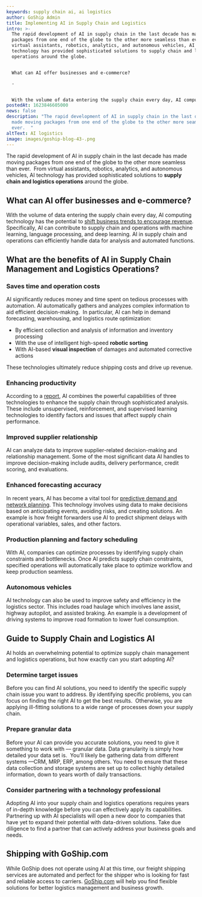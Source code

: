 ```yaml
---
keywords: supply chain ai, ai logistics
author: GoShip Admin
title: Implementing AI in Supply Chain and Logistics
intro: >-
  The rapid development of AI in supply chain in the last decade has made moving
  packages from one end of the globe to the other more seamless than ever.  From
  virtual assistants, robotics, analytics, and autonomous vehicles, AI
  technology has provided sophisticated solutions to supply chain and logistics
  operations around the globe. 


  What can AI offer businesses and e-commerce? 

  -


  With the volume of data entering the supply chain every day, AI computing technology has the potential to shift business trends
postedAt: 1623846605000
news: false
description: "The rapid development of AI in supply chain in the last decade has
  made moving packages from one end of the globe to the other more seamless than
  ever.  "
altText: AI logistics
image: images/goship-blog-43-.png
---
```

The rapid development of AI in supply chain in the last decade has made moving packages from one end of the globe to the other more seamless than ever.  From virtual assistants, robotics, analytics, and autonomous vehicles, AI technology has provided sophisticated solutions to **supply chain and logistics operations** around the globe.

## What can AI offer businesses and e-commerce? 

With the volume of data entering the supply chain every day, AI computing technology has the potential to [shift business trends to encourage revenue](http://assets.teradata.com/resourceCenter/downloads/ExecutiveBriefs/EB9867_State_of_Artificial_Intelligence_for_the_Enterprises.pdf).  Specifically, AI can contribute to supply chain and operations with machine learning, language processing, and deep learning. AI in supply chain and operations can efficiently handle data for analysis and automated functions.

## What are the benefits of AI in Supply Chain Management and Logistics Operations? 

### Saves time and operation costs

AI significantly reduces money and time spent on tedious processes with automation. AI automatically gathers and analyzes complex information to aid efficient decision-making.  In particular, AI can help in demand forecasting, warehousing, and logistics route optimization:

* By efficient collection and analysis of information and inventory processing 
* With the use of intelligent high-speed **robotic sorting**
* With AI-based **visual inspection** of damages and automated corrective actions

These technologies ultimately reduce shipping costs and drive up revenue.

### Enhancing productivity

According to a [report](https://deepai.org/machine-learning-glossary-and-terms/unsupervised-learning), AI combines the powerful capabilities of three technologies to enhance the supply chain through sophisticated analysis. These include unsupervised, reinforcement, and supervised learning technologies to identify factors and issues that affect supply chain performance.

### Improved supplier relationship

AI can analyze data to improve supplier-related decision-making and relationship management. Some of the most significant data AI handles to improve decision-making include audits, delivery performance, credit scoring, and evaluations.

### Enhanced forecasting accuracy

In recent years, AI has become a vital tool for [predictive demand and network planning](https://supplychaingamechanger.com/the-top-5-impacts-of-artificial-intelligence-ai-in-logistics/). This technology involves using data to make decisions based on anticipating events, avoiding risks, and creating solutions. An example is how freight forwarders use AI to predict shipment delays with operational variables, sales, and other factors.

### Production planning and factory scheduling

With AI, companies can optimize processes by identifying supply chain constraints and bottlenecks. Once AI predicts supply chain constraints,  specified operations will automatically take place to optimize workflow and keep production seamless.

### Autonomous vehicles

AI technology can also be used to improve safety and efficiency in the logistics sector. This includes road haulage which involves lane assist, highway autopilot, and assisted braking. An example is a development of driving systems to improve road formation to lower fuel consumption.

## Guide to Supply Chain and Logistics AI 

AI holds an overwhelming potential to optimize supply chain management and logistics operations, but how exactly can you start adopting AI?

### Determine target issues

Before you can find AI solutions, you need to identify the specific supply chain issue you want to address. By identifying specific problems, you can focus on finding the right AI to get the best results.  Otherwise, you are applying ill-fitting solutions to a wide range of processes down your supply chain.

### Prepare granular data

Before your AI can provide you accurate solutions, you need to give it something to work with –– granular data. Data granularity is simply how detailed your data set is.  You’ll likely be gathering data from different systems ––CRM, MRP, ERP, among others. You need to ensure that these data collection and storage systems are set up to collect highly detailed information, down to years worth of daily transactions.

### Consider partnering with a technology professional

Adopting AI into your supply chain and logistics operations requires years of in-depth knowledge before you can effectively apply its capabilities. Partnering up with AI specialists will open a new door to companies that have yet to expand their potential with data-driven solutions. Take due diligence to find a partner that can actively address your business goals and needs. 

## Shipping with GoShip.com

While GoShip does not operate using AI at this time, our freight shipping services are automated and perfect for the shipper who is looking for fast and reliable access to carriers. [GoShip.com](https://www.goship.com/) will help you find flexible solutions for better logistics management and business growth.